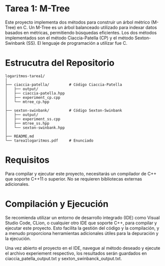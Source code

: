 # Tarea 1: M-Tree

Este proyecto implementa dos métodos para construir un árbol métrico (M-Tree) en C. Un M-Tree es un árbol balanceado utilizado para indexar datos basados en métricas, permitiendo búsquedas eficientes. Los dos métodos implementados son el método Ciaccia-Patella (CP) y el método Sexton-Swinbank (SS). El lenguaje de programación a utilizar fue C.

# Estrucutra del Repositorio
```
logaritmos-tarea1/
│
├── ciaccia-patella/         # Código Ciaccia-Patella 
│   ├── output/
│   ├── ciaccia-patella.hpp
│   ├── experiment_cp.cpp 
│   └── mtree_cp.hpp
│
├── sexton-swinbank/         # Código Sexton-Swinbank
│   ├── output/
│   ├── experiment_ss.cpp 
│   ├── mtree_ss.hpp 
│   └── sexton-swinbank.hpp
│
├── README.md                
└── tarea1logaritmos.pdf     # Enunciado
```

# Requisitos
Para compilar y ejecutar este proyecto, necesitarás un compilador de C++ que soporte C++11 o superior. No se requieren bibliotecas externas adicionales.

# Compilación y Ejecución
Se recomienda utilizar un entorno de desarrollo integrado (IDE) como Visual Studio Code, CLion, o cualquier otro IDE que soporte C++, para compilar y ejecutar este proyecto. Esto facilita la gestión del código y la compilación, y a menudo proporciona herramientas adicionales útiles para la depuración y la ejecución.

Una vez abierto el proyecto en el IDE, navegue al método deseado y ejecute el archivo experiement respectivo, los resultados serán guardados en ciaccia_patella_output.txt y sexton_swinbanck_output.txt.